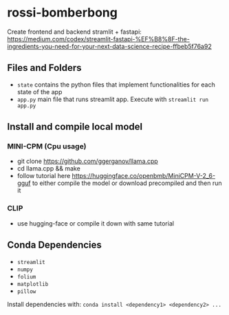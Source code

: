 # rossi-bomberbong

Create frontend and backend stramlit + fastapi: https://medium.com/codex/streamlit-fastapi-%EF%B8%8F-the-ingredients-you-need-for-your-next-data-science-recipe-ffbeb5f76a92

<!-- List files folders and what they are for -->
## Files and Folders
- `state` contains the python files that implement functionalities for each state of the app
- `app.py` main file that runs streamlit app. Execute with `streamlit run app.py`

## Install and compile local model
### MINI-CPM (Cpu usage)
- git clone https://github.com/ggerganov/llama.cpp
- cd llama.cpp && make
- follow tutorial here https://huggingface.co/openbmb/MiniCPM-V-2_6-gguf to either compile the model or download precompiled and then run it
### CLIP
- use hugging-face or compile it down with same tutorial


<!-- list dependencies -->
## Conda Dependencies
- `streamlit`
- `numpy `
- `folium`
- `matplotlib`
- `pillow`

Install dependencies with:
`conda install <dependency1> <dependency2> ...`